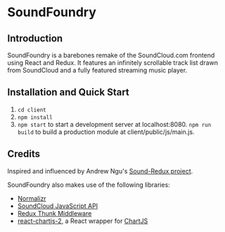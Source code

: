 # SoundFoundry

## Introduction

SoundFoundry is a barebones remake of the SoundCloud.com frontend using React and Redux. It features an infinitely scrollable track list drawn from SoundCloud and a fully featured streaming music player.

## Installation and Quick Start

1. `cd client`
2. `npm install`
3. `npm start` to start a development server at localhost:8080. `npm run build` to build a production module at client/public/js/main.js.

## Credits

Inspired and influenced by Andrew Ngu's [Sound-Redux project](https://github.com/andrewngu/sound-redux).

SoundFoundry also makes use of the following libraries:

* [Normalizr](https://github.com/paularmstrong/normalizr)
* [SoundCloud JavaScript API](https://github.com/soundcloud/soundcloud-javascript)
* [Redux Thunk Middleware](https://github.com/gaearon/redux-thunk)
* [react-chartjs-2](https://github.com/gor181/react-chartjs-2), a React wrapper for [ChartJS](http://www.chartjs.org/)
